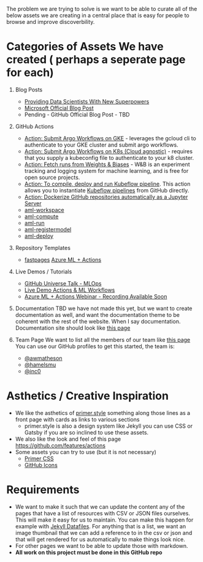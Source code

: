 The problem we are trying to solve is we want to be able to curate all of the below assets we are creating in a central place that is easy for people to browse and improve discoverbility.  


# Categories of Assets We have created ( perhaps a seperate page for each)

1. Blog Posts
    - [Providing Data Scientists With New Superpowers](https://fastpages.fast.ai/actions/markdown/2020/03/06/fastpages-actions.html)
    - [Microsoft Official Blog Post](https://techcommunity.microsoft.com/t5/azure-ai/using-github-actions-amp-azure-machine-learning-for-mlops/ba-p/1419027)
    - Pending - GitHub Official Blog Post - TBD

2. GitHub Actions
    - [Action: Submit Argo Workflows on GKE](https://github.com/marketplace/actions/submit-argo-workflows-to-gke) - leverages the gcloud cli to authenticate to your GKE cluster and submit argo workflows.
   - [Action: Submit Argo Workflows on K8s (Cloud agnostic)](https://github.com/marketplace/actions/submit-argo-workflows-from-github) - requires that you supply a kubeconfig file to authenticate to your k8 cluster.
    - [Action: Fetch runs from Weights & Biases](https://github.com/marketplace/actions/get-runs-from-weights-biases) - W&B is an experiment tracking and logging system for machine learning, and is free for open source projects.
    - [Action: To compile, deploy and run Kubeflow pipeline](https://github.com/marketplace/actions/kubeflow-compile-deploy-and-run). This action allows you to instantiate [Kubeflow pipelines](https://www.kubeflow.org/docs/pipelines/overview/pipelines-overview/) from GitHub directly.
    - [Action: Dockerize GitHub repositories automatically as a Jupyter Server](https://github.com/machine-learning-apps/repo2docker-action)
    -  [aml-workspace](https://github.com/marketplace/actions/azure-machine-learning-workspace)
     - [aml-compute](https://github.com/marketplace/actions/azure-machine-learning-compute-action)
     - [aml-run](https://github.com/marketplace/actions/azure-machine-learning-run-action)
     - [aml-registermodel](https://github.com/marketplace/actions/azure-machine-learning-register-model-action)
     - [aml-deploy](https://github.com/marketplace/actions/azure-machine-learning-deploy-action)

3. Repository Templates
    - [fastpages](https://github.com/fastai/fastpages)
     [Azure ML + Actions](https://github.com/Azure/aml-template)

4. Live Demos / Tutorials
   - [GitHub Universe Talk - MLOps](https://www.youtube.com/watch?v=Ll50l3fsoYs)
   - [Live Demo Actions & ML Workflows](https://www.youtube.com/watch?v=S-kn4mmlxFU)
    - [Azure ML + Actions Webinar - Recording Available Soon](https://go.iguazio.com/mlopslive/webinar3/1)

5. Documentation
   TBD we have not made this yet, but we want to create documentation as well, and want the documentation theme to be coherent with the rest of the website. 
   When I say documentation.  Documentation site should look like [this page](https://primer.style/css/tools/prototyping)
   
6. Team Page
    We want to list all the members of our team like [this page](https://primer.style/about/#team/)
    You can use our GitHub profiles to get this started, the team is:
    - [@awmatheson](www.github.com/awmatheson)
    - [@hamelsmu](www.github.com/hamelsmu)
    - [@inc0](www.github.com/inc0)

# Asthetics / Creative Inspiration

- We like the asthetics of [primer.style](https://primer.style/) something along those lines as a front page with cards as links to various sections
    - primer.style is also a design system like Jekyll you can use CSS or Gatsby if you are so inclined to use these assets.
- We also like the look and feel of this page https://github.com/features/actions
- Some assets you can try to use (but it is not necessary)
    - [Primer CSS](https://primer.style/css/)
    - [GitHub Icons](https://ghicons.github.com/)
    
    
# Requirements
  - We want to make it such that we can update the content any of the pages that have a list of resources with CSV or JSON files  ourselves.  This will make it easy for us to maintain. You can make this happen for example with [Jekyll Datafiles](https://jekyllrb.com/docs/datafiles/).  For anything that is a list, we want an image thumbnail that we can add a reference to in the csv or json and that will get rendered for us automatically to make things look nice.
  - For other pages we want to be able to update those with markdown.
  - **All work on this project must be done in this GitHub repo**
